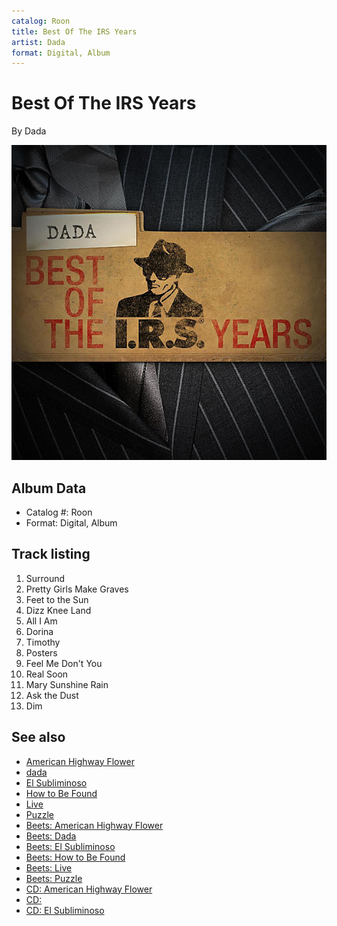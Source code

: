 ```yaml
---
catalog: Roon
title: Best Of The IRS Years
artist: Dada
format: Digital, Album
---
```


# Best Of The IRS Years

By Dada

![](../../assets/albumcovers/Dada-Best_Of_The_IRS_Years.png)

## Album Data

- Catalog #: Roon
- Format: Digital, Album


## Track listing


1. Surround
2. Pretty Girls Make Graves
3. Feet to the Sun
4. Dizz Knee Land
5. All I Am
6. Dorina
7. Timothy
8. Posters
9. Feel Me Don't You
10. Real Soon
11. Mary Sunshine Rain
12. Ask the Dust
13. Dim


## See also

- [American Highway Flower](American_Highway_Flower.md)
- [dada](dada.md)
- [El Subliminoso](El_Subliminoso.md)
- [How to Be Found](How_to_Be_Found.md)
- [Live](Live-_Official_Bootleg__Vol_1.md)
- [Puzzle](Puzzle.md)
- [Beets: American Highway Flower](../../Beets/Dada/American_Highway_Flower.md)
- [Beets: Dada](../../Beets/Dada/Dada.md)
- [Beets: El Subliminoso](../../Beets/Dada/El_Subliminoso.md)
- [Beets: How to Be Found](../../Beets/Dada/How_to_Be_Found.md)
- [Beets: Live](../../Beets/Dada/Live.md)
- [Beets: Puzzle](../../Beets/Dada/Puzzle.md)
- [CD: American Highway Flower](../../CD/Dada/American_Highway_Flower.md)
- [CD: ](../../CD/Dada/Dada.md)
- [CD: El Subliminoso](../../CD/Dada/El_Subliminoso.md)
